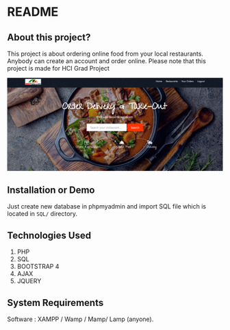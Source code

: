 # README

## About this project?

This project is about ordering online food from your local restaurants. Anybody can create an account and order online.  Please note that this project is made for HCI Grad Project

![Front view](.gitbook/assets/1.png)

## Installation or Demo

Just create new database in phpmyadmin and import SQL file which is located in `SQL/` directory.

## Technologies Used

1. PHP
2. SQL
3. BOOTSTRAP 4
4. AJAX
5. JQUERY

## System Requirements

Software : XAMPP / Wamp / Mamp/ Lamp \(anyone\).

